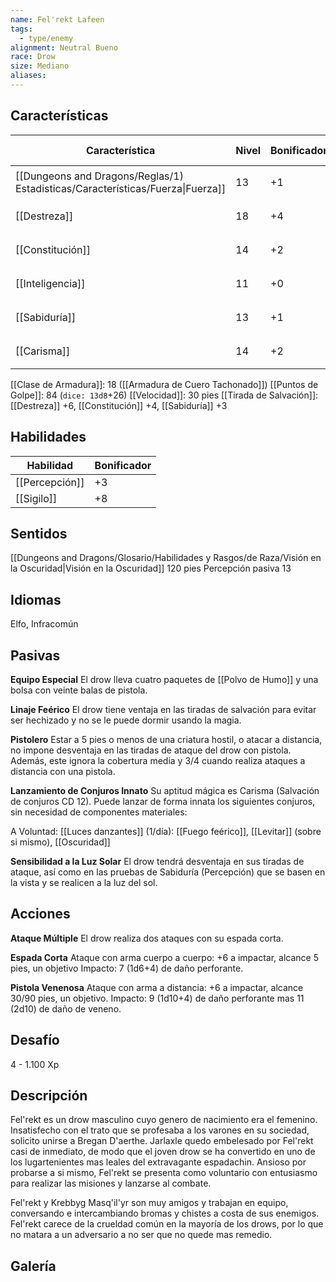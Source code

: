 ```yaml
---
name: Fel'rekt Lafeen
tags:
  - type/enemy
alignment: Neutral Bueno
race: Drow
size: Mediano
aliases:
---
```


## Características

| Característica                                                                 | Nivel | Bonificador | Lanzar dado      |
| ------------------------------------------------------------------------------ | ----- | ----------- | ---------------- |
| [[Dungeons and Dragons/Reglas/1) Estadisticas/Características/Fuerza\|Fuerza]] | 13    | +1          | `dice: 1d20 + 0` |
| [[Destreza]]                                                                   | 18    | +4          | `dice: 1d20 + 0` |
| [[Constitución]]                                                               | 14    | +2          | `dice: 1d20 + 0` |
| [[Inteligencia]]                                                               | 11    | +0          | `dice: 1d20 + 0` |
| [[Sabiduría]]                                                                  | 13    | +1          | `dice: 1d20 + 0` |
| [[Carisma]]                                                                    | 14    | +2          | `dice: 1d20 + 0` |

[[Clase de Armadura]]: 18 ([[Armadura de Cuero Tachonado]])
[[Puntos de Golpe]]: 84 (`dice: 13d8`+26)
[[Velocidad]]: 30 pies
[[Tirada de Salvación]]: [[Destreza]] +6, [[Constitución]] +4, [[Sabiduría]] +3

## Habilidades

| Habilidad      | Bonificador |
| -------------- | ----------- |
| [[Percepción]] | +3          |
| [[Sigilo]]     | +8          |

## Sentidos

[[Dungeons and Dragons/Glosario/Habilidades y Rasgos/de Raza/Visión en la Oscuridad|Visión en la Oscuridad]] 120 pies
Percepción pasiva 13

## Idiomas

Elfo, Infracomún

## Pasivas

**Equipo Especial**
El drow lleva cuatro paquetes de [[Polvo de Humo]] y una bolsa con veinte balas de pistola.

**Linaje Feérico**
El drow tiene ventaja en las tiradas de salvación para evitar ser hechizado y no se le puede dormir usando la magia.

**Pistolero**
Estar a 5 pies o menos de una criatura hostil, o atacar a distancia, no impone desventaja en las tiradas de ataque del drow con pistola. Además, este ignora la cobertura media y 3/4 cuando realiza ataques a distancia con una pistola.

**Lanzamiento de Conjuros Innato**
Su aptitud mágica es Carisma (Salvación de conjuros CD 12). Puede lanzar de forma innata los siguientes conjuros, sin necesidad de componentes materiales:

A Voluntad: [[Luces danzantes]]
(1/día): [[Fuego feérico]], [[Levitar]] (sobre si mismo), [[Oscuridad]]

**Sensibilidad a la Luz Solar**
El drow tendrá desventaja en sus tiradas de ataque, así como en las pruebas de Sabiduría (Percepción) que se basen en la vista y se realicen a la luz del sol.

## Acciones

**Ataque Múltiple**
El drow realiza dos ataques con su espada corta.

**Espada Corta**
Ataque con arma cuerpo a cuerpo: +6 a impactar, alcance 5 pies, un objetivo
Impacto: 7 (1d6+4) de daño perforante.

**Pistola Venenosa**
Ataque con arma a distancia: +6 a impactar, alcance 30/90 pies, un objetivo.
Impacto: 9 (1d10+4) de daño perforante mas 11 (2d10) de daño de veneno.

## Desafío

4 - 1.100 Xp

## Descripción

Fel'rekt es un drow masculino cuyo genero de nacimiento era el femenino. Insatisfecho con el trato que se profesaba a los varones en su sociedad, solicito unirse a Bregan D'aerthe. Jarlaxle quedo embelesado por Fel'rekt casi de inmediato, de modo que el joven drow se ha convertido en uno de los lugartenientes mas leales del extravagante espadachin. Ansioso por probarse a si mismo, Fel'rekt se presenta como voluntario con entusiasmo para realizar las misiones y lanzarse al combate.

Fel'rekt y Krebbyg Masq'il'yr son muy amigos y trabajan en equipo, conversando e intercambiando bromas y chistes a costa de sus enemigos. Fel'rekt carece de la crueldad común en la mayoría de los drows, por lo que no matara a un adversario a no ser que no quede mas remedio.

## Galería


